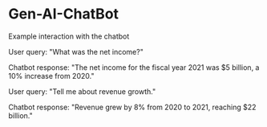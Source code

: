 # Gen-AI-ChatBot
Example interaction with the chatbot

User query: "What was the net income?"

Chatbot response: "The net income for the fiscal year 2021 was $5 billion, a 10% increase from 2020."

User query: "Tell me about revenue growth."

Chatbot response: "Revenue grew by 8% from 2020 to 2021, reaching $22 billion."

